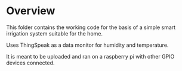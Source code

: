 # Overview
This folder contains the working code for the basis of a simple smart irrigation system suitable for the home.

Uses ThingSpeak as a data monitor for humidity and temperature.

It is meant to be uploaded and ran on a raspberry pi with other GPIO devices connected.
